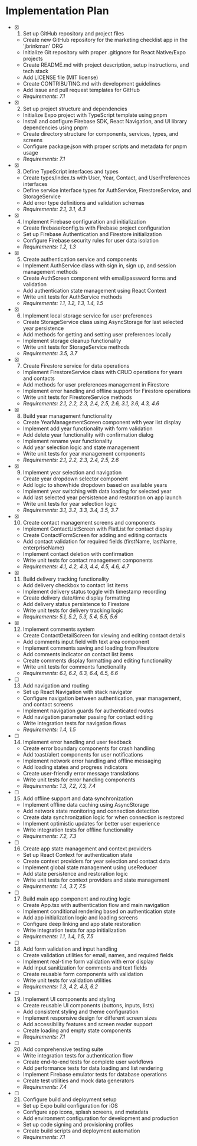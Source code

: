 # Implementation Plan

- [x] 1. Set up GitHub repository and project files
  - Create new GitHub repository for the marketing checklist app in the 'jbrinkman' ORG
  - Initialize Git repository with proper .gitignore for React Native/Expo projects
  - Create README.md with project description, setup instructions, and tech stack
  - Add LICENSE file (MIT license)
  - Create CONTRIBUTING.md with development guidelines
  - Add issue and pull request templates for GitHub
  - _Requirements: 7.1_

- [x] 2. Set up project structure and dependencies
  - Initialize Expo project with TypeScript template using pnpm
  - Install and configure Firebase SDK, React Navigation, and UI library dependencies using pnpm
  - Create directory structure for components, services, types, and screens
  - Configure package.json with proper scripts and metadata for pnpm usage
  - _Requirements: 7.1_

- [x] 3. Define TypeScript interfaces and types
  - Create types/index.ts with User, Year, Contact, and UserPreferences interfaces
  - Define service interface types for AuthService, FirestoreService, and StorageService
  - Add error type definitions and validation schemas
  - _Requirements: 2.1, 3.1, 4.3_

- [x] 4. Implement Firebase configuration and initialization
  - Create firebase/config.ts with Firebase project configuration
  - Set up Firebase Authentication and Firestore initialization
  - Configure Firebase security rules for user data isolation
  - _Requirements: 1.2, 1.3_

- [x] 5. Create authentication service and components
  - Implement AuthService class with sign in, sign up, and session management methods
  - Create AuthScreen component with email/password forms and validation
  - Add authentication state management using React Context
  - Write unit tests for AuthService methods
  - _Requirements: 1.1, 1.2, 1.3, 1.4, 1.5_

- [x] 6. Implement local storage service for user preferences
  - Create StorageService class using AsyncStorage for last selected year persistence
  - Add methods for getting and setting user preferences locally
  - Implement storage cleanup functionality
  - Write unit tests for StorageService methods
  - _Requirements: 3.5, 3.7_

- [x] 7. Create Firestore service for data operations
  - Implement FirestoreService class with CRUD operations for years and contacts
  - Add methods for user preferences management in Firestore
  - Implement error handling and offline support for Firestore operations
  - Write unit tests for FirestoreService methods
  - _Requirements: 2.1, 2.2, 2.3, 2.4, 2.5, 2.6, 3.1, 3.6, 4.3, 4.6_

- [x] 8. Build year management functionality
  - Create YearManagementScreen component with year list display
  - Implement add year functionality with form validation
  - Add delete year functionality with confirmation dialog
  - Implement rename year functionality
  - Add year selection logic and state management
  - Write unit tests for year management components
  - _Requirements: 2.1, 2.2, 2.3, 2.4, 2.5, 2.6_

- [x] 9. Implement year selection and navigation
  - Create year dropdown selector component
  - Add logic to show/hide dropdown based on available years
  - Implement year switching with data loading for selected year
  - Add last selected year persistence and restoration on app launch
  - Write unit tests for year selection logic
  - _Requirements: 3.1, 3.2, 3.3, 3.4, 3.5, 3.7_

- [x] 10. Create contact management screens and components
  - Implement ContactListScreen with FlatList for contact display
  - Create ContactFormScreen for adding and editing contacts
  - Add contact validation for required fields (firstName, lastName, enterpriseName)
  - Implement contact deletion with confirmation
  - Write unit tests for contact management components
  - _Requirements: 4.1, 4.2, 4.3, 4.4, 4.5, 4.6, 4.7_

- [x] 11. Build delivery tracking functionality
  - Add delivery checkbox to contact list items
  - Implement delivery status toggle with timestamp recording
  - Create delivery date/time display formatting
  - Add delivery status persistence to Firestore
  - Write unit tests for delivery tracking logic
  - _Requirements: 5.1, 5.2, 5.3, 5.4, 5.5, 5.6_

- [x] 12. Implement comments system
  - Create ContactDetailScreen for viewing and editing contact details
  - Add comments input field with text area component
  - Implement comments saving and loading from Firestore
  - Add comments indicator on contact list items
  - Create comments display formatting and editing functionality
  - Write unit tests for comments functionality
  - _Requirements: 6.1, 6.2, 6.3, 6.4, 6.5, 6.6_

- [ ] 13. Add navigation and routing
  - Set up React Navigation with stack navigator
  - Configure navigation between authentication, year management, and contact screens
  - Implement navigation guards for authenticated routes
  - Add navigation parameter passing for contact editing
  - Write integration tests for navigation flows
  - _Requirements: 1.4, 1.5_

- [ ] 14. Implement error handling and user feedback
  - Create error boundary components for crash handling
  - Add toast/alert components for user notifications
  - Implement network error handling and offline messaging
  - Add loading states and progress indicators
  - Create user-friendly error message translations
  - Write unit tests for error handling components
  - _Requirements: 1.3, 7.2, 7.3, 7.4_

- [ ] 15. Add offline support and data synchronization
  - Implement offline data caching using AsyncStorage
  - Add network state monitoring and connection detection
  - Create data synchronization logic for when connection is restored
  - Implement optimistic updates for better user experience
  - Write integration tests for offline functionality
  - _Requirements: 7.2, 7.3_

- [ ] 16. Create app state management and context providers
  - Set up React Context for authentication state
  - Create context providers for year selection and contact data
  - Implement global state management using useReducer
  - Add state persistence and restoration logic
  - Write unit tests for context providers and state management
  - _Requirements: 1.4, 3.7, 7.5_

- [ ] 17. Build main app component and routing logic
  - Create App.tsx with authentication flow and main navigation
  - Implement conditional rendering based on authentication state
  - Add app initialization logic and loading screens
  - Configure deep linking and app state restoration
  - Write integration tests for app initialization
  - _Requirements: 1.1, 1.4, 1.5, 7.5_

- [ ] 18. Add form validation and input handling
  - Create validation utilities for email, names, and required fields
  - Implement real-time form validation with error display
  - Add input sanitization for comments and text fields
  - Create reusable form components with validation
  - Write unit tests for validation utilities
  - _Requirements: 1.3, 4.2, 4.3, 6.2_

- [ ] 19. Implement UI components and styling
  - Create reusable UI components (buttons, inputs, lists)
  - Add consistent styling and theme configuration
  - Implement responsive design for different screen sizes
  - Add accessibility features and screen reader support
  - Create loading and empty state components
  - _Requirements: 7.1_

- [ ] 20. Add comprehensive testing suite
  - Write integration tests for authentication flow
  - Create end-to-end tests for complete user workflows
  - Add performance tests for data loading and list rendering
  - Implement Firebase emulator tests for database operations
  - Create test utilities and mock data generators
  - _Requirements: 7.4_

- [ ] 21. Configure build and deployment setup
  - Set up Expo build configuration for iOS
  - Configure app icons, splash screens, and metadata
  - Add environment configuration for development and production
  - Set up code signing and provisioning profiles
  - Create build scripts and deployment automation
  - _Requirements: 7.1_
